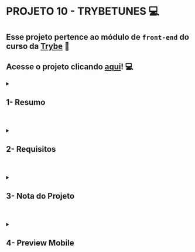 # PROJETO 10 - TRYBETUNES :computer:

## Esse projeto pertence ao módulo de `front-end` do curso da [Trybe](https://www.betrybe.com/) :green_heart:

## Acesse o projeto clicando [aqui](https://jonnoliveira.github.io/trybe-project-10-trybetunes/)! :computer:
 
<details>
 
<summary>
  
## 1- Resumo
  
</summary>

No projeto TrybeTunes, além da componentização, tive a oportunidade de trabalhar com o ciclo de vida dos componentes React e com a criação de novas rotas para as páginas da aplicação utilizando o React Router. Com isso feito é possível pesquisar e listar álbuns e músicas de diversas bandas e artistas. Até mesmo ouvir a prévia de cada música e favoritar suas músicas favoritas. Veja mais abaixo!

</details>

#

<details>
 
<summary>
 
## 2- Requisitos

</summary>

### I. Crie as rotas necessárias para a aplicação

### II. Crie um formulário para identificação

### III. Crie um componente de cabeçalho

### IV. Crie os links de navegação no cabeçalho

### V. Crie o formulário para pesquisar artistas

### VI. Faça a requisição para pesquisar artistas

### VII. Crie a lista de músicas do álbum selecionado

### VIII. Crie o mecanismo para adicionar músicas na lista de músicas favoritas

### IX. Faça a requisição para recuperar as músicas favoritas ao entrar na página do Álbum

### X. Faça a requisição para recuperar as músicas favoritas e atualizar a lista após favoritar uma música

### XI. Crie o mecanismo para remover músicas na lista de músicas favoritas
---

## Requisitos bônus

### XII. Crie a lista de músicas favoritas

### XIII. Crie a exibição de perfil

### XIV. Crie o formulário de edição de perfil

</details>

# 

<details>
 
<summary>

## 3- Nota do Projeto
 
</summary>

## 100% :heavy_check_mark:

![Project-Trybetuns-Grade](https://github.com/jonnoliveira/trybe-project-10-trybetunes/blob/main/image/trybetunes-grade.png)

</details> 
 
# 

<details>
 
<summary>

## 4- Preview Mobile

</summary>

![Project-Trybetuns-preview-1](https://github.com/jonnoliveira/trybe-project-10-trybetunes/blob/main/image/Trybetunes-preview-1-new.png)
![Project-Trybetuns-preview-2](https://github.com/jonnoliveira/trybe-project-10-trybetunes/blob/main/image/Trybetunes-preview-2-new.png)
![Project-Trybetuns-preview-3](https://github.com/jonnoliveira/trybe-project-10-trybetunes/blob/main/image/Trybetunes-preview-3-new.png)
![Project-Trybetuns-preview-4](https://github.com/jonnoliveira/trybe-project-10-trybetunes/blob/main/image/Trybetunes-preview-4-new.png)
![Project-Trybetuns-preview-5](https://github.com/jonnoliveira/trybe-project-10-trybetunes/blob/main/image/Trybetunes-preview-5-new.png)
![Project-Trybetuns-preview-6](https://github.com/jonnoliveira/trybe-project-10-trybetunes/blob/main/image/Trybetunes-preview-6-new.png)
![Project-Trybetuns-preview-7](https://github.com/jonnoliveira/trybe-project-10-trybetunes/blob/main/image/Trybetunes-preview-7-new.png)
  
</details>
